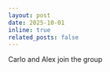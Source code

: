 ```yaml
---
layout: post
date: 2025-10-01 
inline: true
related_posts: false
---
```


Carlo and Alex join the group
